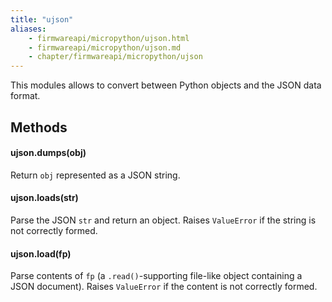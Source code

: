 ```yaml
---
title: "ujson"
aliases:
    - firmwareapi/micropython/ujson.html
    - firmwareapi/micropython/ujson.md
    - chapter/firmwareapi/micropython/ujson
---
```

This modules allows to convert between Python objects and the JSON data format.

## Methods

#### ujson.dumps(obj)

Return `obj` represented as a JSON string.

#### ujson.loads(str)

Parse the JSON `str` and return an object. Raises `ValueError` if the string is not correctly formed.

#### ujson.load(fp)

Parse contents of `fp` (a `.read()`-supporting file-like object containing a JSON document). Raises `ValueError` if the content is not correctly formed.

